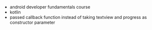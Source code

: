 * android developer fundamentals course
* kotlin 
* passed callback function instead of taking textview and progress as constructor parameter
